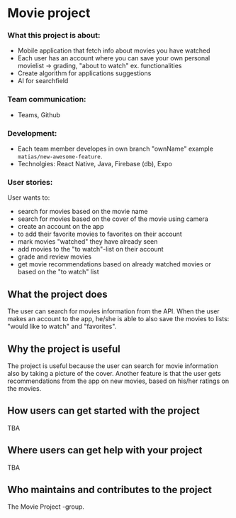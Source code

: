 # Movie project

### What this project is about: 
  - Mobile application that fetch info about movies you have watched
  - Each user has an account where you can save your own personal movielist -> grading, "about to watch" ex. functionalities
  - Create algorithm for applications suggestions
  - AI for searchfield

    
### Team communication:
  - Teams, Github
    
### Development:
  - Each team member developes in own branch "ownName" example `matias/new-awesome-feature`.
  - Technolgies: React Native, Java, Firebase (db), Expo
  
### User stories:
User wants to:
- search for movies based on the movie name 
- search for movies based on the cover of the movie using camera
- create an account on the app
- to add their favorite movies to favorites on their account
- mark movies "watched" they have already seen
- add movies to the "to watch"-list on their account
- grade and review movies 
- get movie recommendations based on already watched movies or based on the "to watch" list

## What the project does
The user can search for movies information from the API.
When the user makes an account to the app, he/she is able to also save the movies to lists: "would like to watch" and "favorites".
## Why the project is useful
The project is useful because the user can search for movie information also by taking a picture of the cover. Another feature is that the user gets recommendations from the app on new movies, based on his/her ratings on the movies.
## How users can get started with the project
TBA
## Where users can get help with your project
TBA
## Who maintains and contributes to the project
The Movie Project -group.


